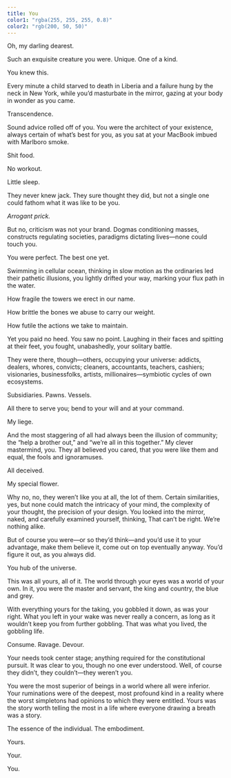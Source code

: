 ```yaml
---
title: You
color1: "rgba(255, 255, 255, 0.8)"
color2: "rgb(200, 50, 50)"
---
```

 
Oh, my darling dearest.
 
Such an exquisite creature you were. Unique. One of a kind.
 
You knew this.
 
Every minute a child starved to death in Liberia and a failure hung by the neck in New York, while you’d masturbate in the mirror, gazing at your body in wonder as you came.
 
Transcendence.
 
Sound advice rolled off of you. You were the architect of your existence, always certain of what’s best for you, as you sat at your MacBook imbued with Marlboro smoke.
 
Shit food.
 
No workout.
 
Little sleep.
 
They never knew jack. They sure thought they did, but not a single one could fathom what it was like to be you.
 
_Arrogant prick._
 
But no, criticism was not your brand. Dogmas conditioning masses, constructs regulating societies, paradigms dictating lives—none could touch you.
 
You were perfect. The best one yet.
 
Swimming in cellular ocean, thinking in slow motion as the ordinaries led their pathetic illusions, you lightly drifted your way, marking your flux path in the water.
 
How fragile the towers we erect in our name.
 
How brittle the bones we abuse to carry our weight.
 
How futile the actions we take to maintain.
 
Yet you paid no heed. You saw no point. Laughing in their faces and spitting at their feet, you fought, unabashedly, your solitary battle.
 
They were there, though—others, occupying your universe: addicts, dealers, whores, convicts; cleaners, accountants, teachers, cashiers; visionaries, businessfolks, artists, millionaires—symbiotic cycles of own ecosystems.
 
Subsidiaries. Pawns. Vessels.
 
All there to serve you; bend to your will and at your command.
 
My liege.
 
And the most staggering of all had always been the illusion of community; the “help a brother out,” and “we’re all in this together.” My clever mastermind, you. They all believed you cared, that you were like them and equal, the fools and ignoramuses.
 
All deceived.
 
My special flower.
 
Why no, no, they weren’t like you at all, the lot of them. Certain similarities, yes, but none could match the intricacy of your mind, the complexity of your thought, the precision of your design. You looked into the mirror, naked, and carefully examined yourself, thinking, That can’t be right. We’re nothing alike.
 
But of course you were—or so they’d think—and you’d use it to your advantage, make them believe it, come out on top eventually anyway. You’d figure it out, as you always did.
 
You hub of the universe.
 
This was all yours, all of it. The world through your eyes was a world of your own. In it, you were the master and servant, the king and country, the blue and grey.
 
With everything yours for the taking, you gobbled it down, as was your right. What you left in your wake was never really a concern, as long as it wouldn’t keep you from further gobbling. That was what you lived, the gobbling life.
 
Consume. Ravage. Devour.
 
Your needs took center stage; anything required for the constitutional pursuit. It was clear to you, though no one ever understood. Well, of course they didn’t, they couldn’t—they weren’t you.
 
You were the most superior of beings in a world where all were inferior. Your ruminations were of the deepest, most profound kind in a reality where the worst simpletons had opinions to which they were entitled. Yours was the story worth telling the most in a life where everyone drawing a breath was a story.
 
The essence of the individual. The embodiment.
 
Yours.
 
Your.
 
You.